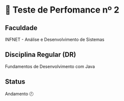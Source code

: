 # 📝 Teste de Perfomance nº 2

## Faculdade
INFNET - Análise e Desenvolvimento de Sistemas 

## Disciplina Regular (DR)
Fundamentos de Desenvolvimento com Java

## Status
Andamento 🕗
<!--- {Andamento 🕗| Concluído! ⭐} --->
